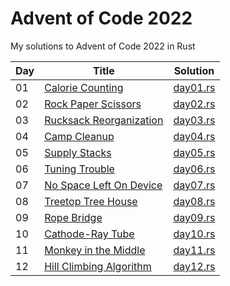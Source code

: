 # Advent of Code 2022

My solutions to Advent of Code 2022 in Rust

| Day | Title                                                           | Solution                           |
| --- | --------------------------------------------------------------- | ---------------------------------- |
| 01  | [Calorie Counting](https://adventofcode.com/2022/day/1)         | [day01.rs](src/solutions/day01.rs) |
| 02  | [Rock Paper Scissors](https://adventofcode.com/2022/day/2)      | [day02.rs](src/solutions/day02.rs) |
| 03  | [Rucksack Reorganization](https://adventofcode.com/2022/day/3)  | [day03.rs](src/solutions/day03.rs) |
| 04  | [Camp Cleanup](https://adventofcode.com/2022/day/4)             | [day04.rs](src/solutions/day04.rs) |
| 05  | [Supply Stacks](https://adventofcode.com/2022/day/5)            | [day05.rs](src/solutions/day05.rs) |
| 06  | [Tuning Trouble](https://adventofcode.com/2022/day/6)           | [day06.rs](src/solutions/day06.rs) |
| 07  | [No Space Left On Device](https://adventofcode.com/2022/day/7)  | [day07.rs](src/solutions/day07.rs) |
| 08  | [Treetop Tree House](https://adventofcode.com/2022/day/8)       | [day08.rs](src/solutions/day08.rs) |
| 09  | [Rope Bridge](https://adventofcode.com/2022/day/9)              | [day09.rs](src/solutions/day09.rs) |
| 10  | [Cathode-Ray Tube](https://adventofcode.com/2022/day/10)        | [day10.rs](src/solutions/day10.rs) |
| 11  | [Monkey in the Middle](https://adventofcode.com/2022/day/11)    | [day11.rs](src/solutions/day11.rs) |
| 12  | [Hill Climbing Algorithm](https://adventofcode.com/2022/day/12) | [day12.rs](src/solutions/day12.rs) |
